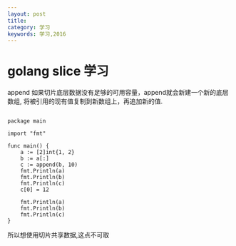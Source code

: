 ```yaml
---
layout: post
title:
category: 学习
keywords: 学习,2016
---
```



# golang slice 学习

append 
如果切片底层数据没有足够的可用容量，append就会新建一个新的底层数组,
将被引用的现有值复制到新数组上，再追加新的值.


```

package main

import "fmt"

func main() {
	a := [2]int{1, 2}
	b := a[:]
	c := append(b, 10)
	fmt.Println(a)
	fmt.Println(b)
	fmt.Println(c)
	c[0] = 12

	fmt.Println(a)
	fmt.Println(b)
	fmt.Println(c)
}

```
所以想使用切片共享数据,这点不可取
